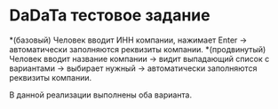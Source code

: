 # DaDaTa тестовое задание

*(базовый) Человек вводит ИНН компании, нажимает Enter → автоматически заполняются реквизиты компании.
*(продвинутый) Человек вводит название компании → видит выпадающий список с вариантами → выбирает нужный → автоматически заполняются реквизиты компании.

В данной реализации выполнены оба варианта.
